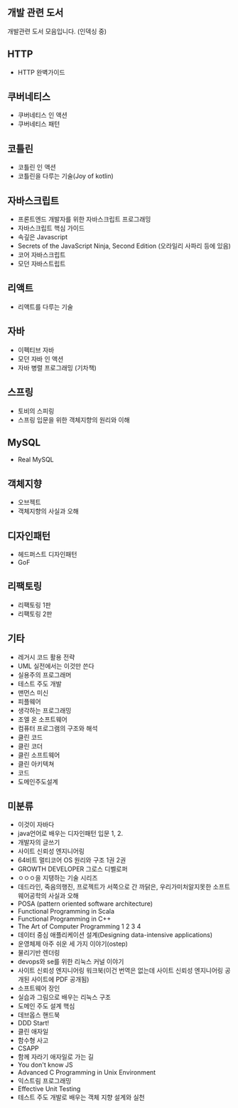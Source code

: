 ## 개발 관련 도서

개발관련 도서 모음입니다. (인덱싱 중)

## HTTP

- HTTP 완벽가이드

## 쿠버네티스

- 쿠버네티스 인 액션
- 쿠버네티스 패턴

## 코틀린

- 코틀린 인 액션
- 코틀린을 다루는 기술(Joy of kotlin)

## 자바스크립트

- 프론트엔드 개발자를 위한 자바스크립트 프로그래밍
- 자바스크립트 핵심 가이드
- 속깊은 Javascript
- Secrets of the JavaScript Ninja, Second Edition (오라일리 사파리 등에 있음)
- 코어 자바스크립트
- 모던 자바스트립트

## 리액트

- 리액트를 다루는 기술

## 자바

- 이펙티브 자바
- 모던 자바 인 액션
- 자바 병렬 프로그래밍 (기차책)

## 스프링

- 토비의 스피링
- 스프링 입문을 위한 객체지향의 원리와 이해

## MySQL

- Real MySQL

## 객체지향

- 오브젝트
- 객체지향의 사실과 오해

## 디자인패턴

- 헤드퍼스트 디자인패턴
- GoF

## 리팩토링

- 리팩토링 1판
- 리팩토링 2판

## 기타

- 레거시 코드 활용 전략
- UML 실전에서는 이것만 쓴다
- 실용주의 프로그래머
- 테스트 주도 개발
- 맨먼스 미신
- 피플웨어
- 생각하는 프로그래밍
- 조엘 온 소프트웨어
- 컴퓨터 프로그램의 구조와 해석
- 클린 코드
- 클린 코더
- 클린 소프트웨어
- 클린 아키텍쳐
- 코드
- 도메인주도설계

## 미분류

- 이것이 자바다
- java언어로 배우는 디자인패턴 입문 1, 2.
- 개발자의 글쓰기
- 사이트 신뢰성 엔지니어링
- 64비트 멀티코어 OS 원리와 구조 1권 2권
- GROWTH DEVELOPER 그로스 디벨로퍼
- ㅇㅇㅇ을 지탱하는 기술 시리즈
- 데드라인, 죽음의행진, 프로젝트가 서쪽으로 간 까닭은, 우리가미처알지못한 소프트웨어공학의 사실과 오해
- POSA (pattern oriented software architecture)
- Functional Programming in Scala
- Functional Programming in C++
- The Art of Computer Programming 1 2 3 4
- 데이터 중심 애플리케이션 설계(Designing data-intensive applications)
- 운영체제 아주 쉬운 세 가지 이야기(ostep)
- 물리기반 렌더링
- devops와 se를 위한 리눅스 커널 이야기
- 사이트 신뢰성 엔지니어링 워크북(이건 번역은 없는데 사이트 신뢰성 엔지니어링 공개된 사이트에 PDF 공개됨)
- 소프트웨어 장인
- 실습과 그림으로 배우는 리눅스 구조
- 도메인 주도 설계 핵심
- 데브옵스 핸드북
- DDD Start!
- 클린 애자일
- 함수형 사고
- CSAPP
- 함께 자라기 애자일로 가는 길
- You don't know JS
- Advanced C Programming in Unix Environment
- 익스트림 프로그래밍
- Effective Unit Testing
- 테스트 주도 개발로 배우는 객체 지향 설계와 실천

